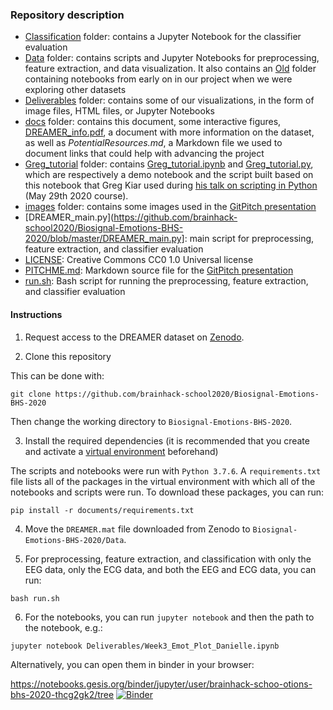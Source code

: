 ### Repository description

* [Classification](https://github.com/brainhack-school2020/Biosignal-Emotions-BHS-2020/tree/master/Classification) folder: contains a Jupyter Notebook for the classifier evaluation
* [Data](https://github.com/brainhack-school2020/Biosignal-Emotions-BHS-2020/tree/master/Data) folder: contains scripts and Jupyter Notebooks for preprocessing, feature extraction, and data visualization. It also contains an [Old](https://github.com/brainhack-school2020/Biosignal-Emotions-BHS-2020/tree/master/Data/Old) folder containing notebooks from early on in our project when we were exploring other datasets
* [Deliverables](https://github.com/brainhack-school2020/Biosignal-Emotions-BHS-2020/tree/master/Deliverables) folder: contains some of our visualizations, in the form of image files, HTML files, or Jupyter Notebooks
* [docs](https://github.com/brainhack-school2020/Biosignal-Emotions-BHS-2020/tree/master/docs) folder: contains this document, some interactive figures, [DREAMER_info.pdf](https://github.com/brainhack-school2020/Biosignal-Emotions-BHS-2020/blob/master/docs/DREAMER_info.pdf), a document with more information on the dataset, as well as *PotentialResources.md*, a Markdown file we used to document links that could help with advancing the project
* [Greg_tutorial](https://github.com/brainhack-school2020/Biosignal-Emotions-BHS-2020/blob/master/Greg_tutorial) folder: contains [Greg_tutorial.ipynb](https://github.com/brainhack-school2020/Biosignal-Emotions-BHS-2020/blob/master/Greg_tutorial/Greg_tutorial.ipynb) and [Greg_tutorial.py](https://github.com/brainhack-school2020/Biosignal-Emotions-BHS-2020/blob/master/Greg_tutorial/Greg_tutorial.py), which are respectively a demo notebook and the script built based on this notebook that Greg Kiar used during [his talk on scripting in Python](https://www.youtube.com/watch?v=zpOQENxs1G4) (May 29th 2020 course).
* [images](https://github.com/brainhack-school2020/Biosignal-Emotions-BHS-2020/blob/master/images) folder: contains some images used in the [GitPitch presentation](https://gitpitch.com/brainhack-school2020/Biosignal-Emotions-BHS-2020)
* [DREAMER_main.py](https://github.com/brainhack-school2020/Biosignal-Emotions-BHS-2020/blob/master/DREAMER_main.py]: main script for preprocessing, feature extraction, and classifier evaluation
* [LICENSE](https://github.com/brainhack-school2020/Biosignal-Emotions-BHS-2020/blob/master/LICENSE): Creative Commons CC0 1.0 Universal license
* [PITCHME.md](https://github.com/brainhack-school2020/Biosignal-Emotions-BHS-2020/blob/master/PITCHME.md): Markdown source file for the [GitPitch presentation](https://gitpitch.com/brainhack-school2020/Biosignal-Emotions-BHS-2020)
* [run.sh](https://github.com/brainhack-school2020/Biosignal-Emotions-BHS-2020/blob/master/run.sh): Bash script for running the preprocessing, feature extraction, and classifier evaluation

#### Instructions 

1. Request access to the DREAMER dataset on [Zenodo](https://zenodo.org/record/546113).  

2. Clone this repository

This can be done with:

```
git clone https://github.com/brainhack-school2020/Biosignal-Emotions-BHS-2020
```
Then change the working directory to ```Biosignal-Emotions-BHS-2020```. 

3. Install the required dependencies (it is recommended that you create and activate a [virtual environment](https://docs.python.org/3/tutorial/venv.html) beforehand)

The scripts and notebooks were run with ```Python 3.7.6```. A ```requirements.txt``` file lists all of the packages in the virtual environment with which all of the notebooks and scripts were run. To download these packages, you can run:

```
pip install -r documents/requirements.txt
```

4. Move the ```DREAMER.mat``` file downloaded from Zenodo to ```Biosignal-Emotions-BHS-2020/Data```. 

5. For preprocessing, feature extraction, and classification with only the EEG data, only the ECG data, and both the EEG and ECG data, you can run:

```
bash run.sh
```

6. For the notebooks, you can run ```jupyter notebook``` and then the path to the notebook, e.g.:

```
jupyter notebook Deliverables/Week3_Emot_Plot_Danielle.ipynb	
```

Alternatively, you can open them in binder in your browser:

https://notebooks.gesis.org/binder/jupyter/user/brainhack-schoo-otions-bhs-2020-thcg2gk2/tree [![Binder](https://mybinder.org/badge_logo.svg)](https://notebooks.gesis.org/binder/jupyter/user/brainhack-schoo-otions-bhs-2020-thcg2gk2/tree)
